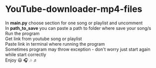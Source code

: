 # YouTube-downloader-mp4-files

In <b>main.py</b> choose section for one song or playlist and uncomment <br>
In <b>path_to_save</b> you can paste a path to folder where save your song/s <br>
Run the program<br>
Get link from youtube song or playlist<br>
Paste link in terminal where running the program<br>
Sometimes program may throw exception - don't worry just start again while start correctly<br>
Enjoy 😃 🎧 🎶 ♬
